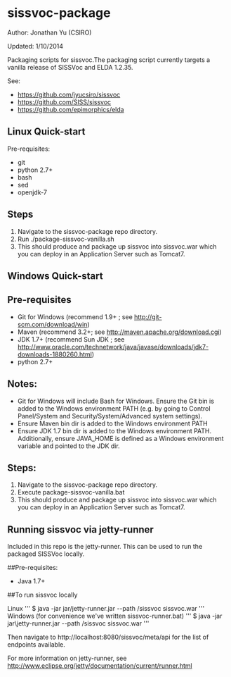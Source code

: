 sissvoc-package
===============
Author: Jonathan Yu (CSIRO)

Updated: 1/10/2014


Packaging scripts for sissvoc.The packaging script currently targets a vanilla release of SISSVoc and ELDA 1.2.35.

See: 
- https://github.com/jyucsiro/sissvoc
- https://github.com/SISS/sissvoc
- https://github.com/epimorphics/elda


Linux Quick-start
-----------------

Pre-requisites:
* git
* python 2.7+
* bash
* sed
* openjdk-7

## Steps
1. Navigate to the sissvoc-package repo directory.
2. Run ./package-sissvoc-vanilla.sh
3. This should produce and package up sissvoc into sissvoc.war which you can deploy in an Application Server such as Tomcat7.


Windows Quick-start
-------------------

## Pre-requisites
* Git for Windows (recommend 1.9+ ; see http://git-scm.com/download/win)
* Maven (recommend 3.2+; see http://maven.apache.org/download.cgi)
* JDK 1.7+ (recommend Sun JDK ; see http://www.oracle.com/technetwork/java/javase/downloads/jdk7-downloads-1880260.html)
* python 2.7+


## Notes:
- Git for Windows will include Bash for Windows. Ensure the Git bin is added to the Windows environment PATH (e.g. by going to Control Panel/System and Security/System/Advanced system settings).
- Ensure Maven bin dir is  added to the Windows environment PATH
- Ensure JDK 1.7 bin dir is added to the Windows environment PATH. Additionally, ensure JAVA_HOME is defined as a Windows environment variable and pointed to the JDK dir.

## Steps:
1. Navigate to the sissvoc-package repo directory.
2. Execute package-sissvoc-vanilla.bat 
3. This should produce and package up sissvoc into sissvoc.war which you can deploy in an Application Server such as Tomcat7.


Running sissvoc via jetty-runner
--------------------------------

Included in this repo is the jetty-runner. This can be used to run the packaged SISSVoc locally. 

##Pre-requisites:
* Java 1.7+

##To run sissvoc locally

Linux
'''
   $ java -jar jar/jetty-runner.jar --path /sissvoc sissvoc.war
'''   
Windows (for convenience we've written sissvoc-runner.bat)
'''
   $ java -jar jar\jetty-runner.jar --path /sissvoc sissvoc.war
'''   
   
Then navigate to http://localhost:8080/sissvoc/meta/api for the list of endpoints available.

For more information on jetty-runner, see http://www.eclipse.org/jetty/documentation/current/runner.html






